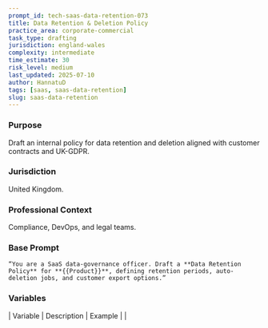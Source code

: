 ```yaml
---
prompt_id: tech-saas-data-retention-073
title: Data Retention & Deletion Policy
practice_area: corporate-commercial
task_type: drafting
jurisdiction: england-wales
complexity: intermediate
time_estimate: 30
risk_level: medium
last_updated: 2025-07-10
author: HannatuD
tags: [saas, saas-data-retention]
slug: saas-data-retention
---
```


### Purpose  
Draft an internal policy for data retention and deletion aligned with customer contracts and UK-GDPR.

### Jurisdiction  
United Kingdom.

### Professional Context  
Compliance, DevOps, and legal teams.

### Base Prompt  
```text
“You are a SaaS data-governance officer. Draft a **Data Retention Policy** for **{{Product}}**, defining retention periods, auto-deletion jobs, and customer export options.”
```

### Variables  
| Variable | Description | Example |
|
